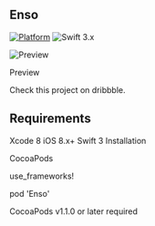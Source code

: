 ## Enso

[![Platform](http://img.shields.io/badge/platform-iOS-blue.svg?style=flat)]() ![Swift 3.x](https://img.shields.io/badge/Swift-3.0-orange.svg) 


![Preview](https://github.com/Yalantis/Segmentio/blob/master/Assets/animation.gif)


Preview

Check this project on dribbble.

## Requirements
Xcode 8
iOS 8.x+
Swift 3
Installation

CocoaPods

use_frameworks! 

pod 'Enso'

CocoaPods v1.1.0 or later required
